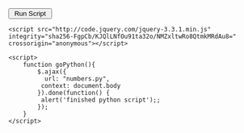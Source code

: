 <!DOCTYPE html>
<html>
  <head>    
  </head>
  <body>
    <input type="button" id='script' name="scriptbutton" value=" Run Script " onclick="goPython()">

    <script src="http://code.jquery.com/jquery-3.3.1.min.js" integrity="sha256-FgpCb/KJQlLNfOu91ta32o/NMZxltwRo8QtmkMRdAu8=" crossorigin="anonymous"></script>

    <script>
        function goPython(){
            $.ajax({
              url: "numbers.py",
             context: document.body
            }).done(function() {
             alert('finished python script');;
            });
        }
    </script>
  </body>
</html>
